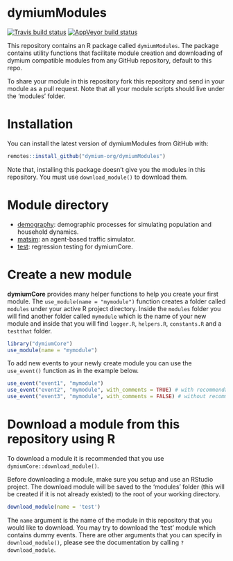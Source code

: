 
<!-- README.md is generated from README.Rmd. Please edit that file -->

# dymiumModules

<!-- badges: start -->

[![Travis build
status](https://travis-ci.org/dymium-org/dymiumModules.svg?branch=master)](https://travis-ci.org/dymium-org/dymiumModules)
[![AppVeyor build
status](https://ci.appveyor.com/api/projects/status/github/dymium-org/dymiumModules?branch=master&svg=true)](https://ci.appveyor.com/project/dymium-org/dymiumModules)
<!-- badges: end -->

This repository contains an R package called `dymiumModules`. The
package contains utility functions that facilitate module creation and
downloading of dymium compatible modules from any GitHub repository,
default to this repo.

To share your module in this repository fork this repository and send in
your module as a pull request. Note that all your module scripts should
live under the ‘modules’ folder.

# Installation

You can install the latest version of dymiumModules from GitHub with:

``` r
remotes::install_github("dymium-org/dymiumModules")
```

Note that, installing this package doesn’t give you the modules in this
repository. You must use `download_module()` to download them.

# Module directory

  - [demography](https://github.com/dymium-org/dymiumModules/tree/master/modules/demography):
    demographic processes for simulating population and household
    dynamics.
  - [matsim](https://github.com/dymium-org/dymiumModules/tree/master/modules/matsim):
    an agent-based traffic simulator.
  - [test](https://github.com/dymium-org/dymiumModules/tree/master/modules/test):
    regression testing for dymiumCore.

# Create a new module

**dymiumCore** provides many helper functions to help you create your
first module. The `use_module(name = "mymodule")` function creates a
folder called `modules` under your active R project directory. Inside
the `modules` folder you will find another folder called `mymodule`
which is the name of your new module and inside that you will find
`logger.R`, `helpers.R`, `constants.R` and a `testthat` folder.

``` r
library("dymiumCore")
use_module(name = "mymodule")
```

To add new events to your newly create module you can use the
`use_event()` function as in the example below.

``` r
use_event("event1", "mymodule")
use_event("event2", "mymodule", with_comments = TRUE) # with recommendations
use_event("event3", "mymodule", with_comments = FALSE) # without recommendations
```

# Download a module from this repository using R

To download a module it is recommended that you use
`dymiumCore::download_module()`.

Before downloading a module, make sure you setup and use an RStudio
project. The download module will be saved to the ‘modules’ folder (this
will be created if it is not already existed) to the root of your
working directory.

``` r
download_module(name = 'test')
```

The `name` argument is the name of the module in this repository that
you would like to download. You may try to download the ‘test’ module
which contains dummy events. There are other arguments that you can
specify in `download_module()`, please see the documentation by calling
`?download_module`.
